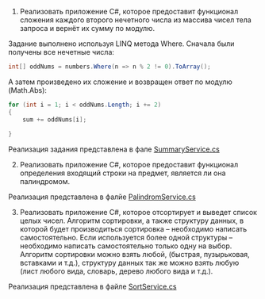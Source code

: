 1. Реализовать приложение C#, которое предоставит функционал сложения каждого второго нечетного числа из массива чисел тела запроса и вернёт их сумму по модулю.

Задание выполнено используя LINQ метода Where. Сначала были получены все нечетные числа:
```csharp
int[] oddNums = numbers.Where(n => n % 2 != 0).ToArray();
```
А затем произведено их сложение и возвращен ответ по модулю (Math.Abs):
```csharp
for (int i = 1; i < oddNums.Length; i += 2)
{
    sum += oddNums[i];
    
}
```
Реализация задания представлена в фале [SummaryService.cs](/src/LogicMicroservice/Services/SummaryService.cs)



2. Реализовать приложение C#, которое предоставит функционал определения входящий строки на предмет, является ли она палиндромом.

Реализация представлена в фалйе [PalindromService.cs](/src/LogicMicroservice/Services/PalindromeService.cs)


3. Реализовать приложение C#, которое отсортирует и выведет список целых чисел. Алгоритм сортировки, а также структуру данных, в которой будет производиться сортировка – необходимо написать самостоятельно. Если используется более одной структуры – необходимо написать самостоятельно только одну на выбор. Алгоритм сортировки можно взять любой, (быстрая, пузырьковая, вставками и т.д.), структуру данных так же можно взять любую (лист любого вида, словарь, дерево любого вида и т.д.).

Реализация представлена в файле [SortService.cs](/src/LogicMicroservice/Services/SortService.cs)

